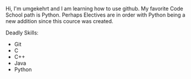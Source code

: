 Hi, I'm umgekehrt and I am learning how to use github. My favorite Code School path is Python. Perhaps Electives are in order with Python being a new addition since this cource was created.

Deadly Skills:
* Git
* C
* C++
* Java
* Python
